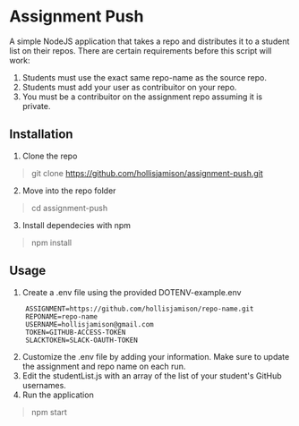 # Assignment Push
A simple NodeJS application that takes a repo and distributes it to a student list on their repos. There are certain requirements before this script will work:

1. Students must use the exact same repo-name as the source repo.
2. Students must add your user as contribuitor on your repo.
3. You must be a contribuitor on the assignment repo assuming it is private.

## Installation
1. Clone the repo
> git clone https://github.com/hollisjamison/assignment-push.git
2. Move into the repo folder
> cd assignment-push
3. Install dependecies with npm
> npm install

## Usage
1. Create a .env file using the provided DOTENV-example.env
```
    ASSIGNMENT=https://github.com/hollisjamison/repo-name.git
    REPONAME=repo-name
    USERNAME=hollisjamison@gmail.com
    TOKEN=GITHUB-ACCESS-TOKEN
    SLACKTOKEN=SLACK-OAUTH-TOKEN
```
2. Customize the .env file by adding your information. Make sure to update the assignment and repo name on each run.
3. Edit the studentList.js with an array of the list of your student's GitHub usernames.
4. Run the application
>npm start

